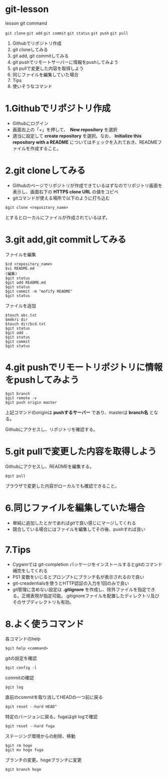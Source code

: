 git-lesson
==========

lesson git command

`git clone`
`git add`
`git commit`
`git status`
`git push`
`git pull`

1. Githubでリポジトリ作成
1. git cloneしてみる
1. git add, git commitしてみる
1. git pushでリモートサーバーに情報をpushしてみよう
1. git pullで変更した内容を取得しよう
1. 同じファイルを編集していた場合
1. Tips
1. 使いそうなコマンド


# 1.Githubでリポジトリ作成

+ Githubにログイン
+ 画面右上の「+」を押して、　**New repository** を選択
+ 適当に設定して **create repository** を選択。なお、 **Initialize this repository with a README**  についてはチェックを入れておき、READMEファイルを作成すること。
 
# 2.git cloneしてみる

+ Githubのページでリポジトリが作成できているはずなのでリポジトリ画面を表示し、画面右下の **HTTPS clone URL** の値をコピペ
+ gitコマンドが使える場所で以下のように打ち込む

`$git clone <repository_name>`

とするとローカルにファイルが作成されているはず。

# 3.git add,git commitしてみる

ファイルを編集

    $cd <repository_name>
    $vi README.md
    (編集)
    $git status
    $git add README.md
    $git status
    $git commit -m "mofify README"
    $git status
    
ファイルを追加

    $touch abc.txt
    $mdkri dir
    $touch dir/bcd.txt
    $git status
    $git add .
    $git status
    $git commit
    $git status
    
# 4.git pushでリモートリポジトリに情報をpushしてみよう

    $git branch
    $git remote -v
    $git push origin master

上記コマンドのoriginは **pushするサーバー** であり、masterは **branch名** となる。

Githubにアクセスし、リポジトリを確認する。

# 5.git pullで変更した内容を取得しよう

Githubにアクセスし、READMEを編集する。

    $git pull

ブラウザで変更した内容がローカルでも確認できること。

# 6.同じファイルを編集していた場合

+ 単純に追加したとかであればgitで良い感じにマージしてくれる
+ 競合している場合にはファイルを編集してその後、pushすれば良い

# 7.Tips

+ Cygwinでは git-completion パッケージをインストールするとgitのコマンド補完をしてくれる
+ PS1 変数をいじるとプロンプトにブランチ名が表示されるので良い
+ git-creadentialsを使うとHTTP認証の入力を1回のみで良い
+ git管理に含めない設定は **.gitignore** を作成し、除外ファイルを指定できる。正規表現が指定可能。.gitignoreファイルを配置したディレクトリ及びそのサブディレクトリも有効。

# 8.よく使うコマンド

各コマンドのhelp

    $git help <command>

gitの設定を確認

    $git config -l

commitの確認

    $git log

直前のcommitを取り消してHEADの一つ前に戻る

    $git reset --hard HEAD^

特定のバージョンに戻る。fugaはgit logで確認

    $git reset --hard fuga

ステージング環境からの削除、移動

    $git rm hoge
    $git mv hoge fuga

ブランチの変更。hogeブランチに変更

    $git branch hoge

